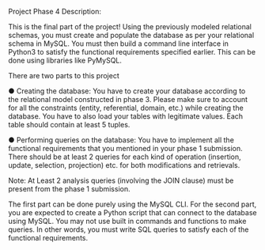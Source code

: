 Project Phase 4 Description:

This is the final part of the project! Using the previously modeled relational schemas, you must
create and populate the database as per your relational schema in MySQL. You must then build
a command line interface in Python3 to satisfy the functional requirements specified earlier.
This can be done using libraries like PyMySQL.

There are two parts to this project

● Creating the database: You have to create your database according to the relational
model constructed in phase 3. Please make sure to account for all the constraints
(entity, referential, domain, etc.) while creating the database. You have to also load your
tables with legitimate values. Each table should contain at least 5 tuples.

● Performing queries on the database: You have to implement all the functional
requirements that you mentioned in your phase 1 submission.
There should be at least 2 queries for each kind of operation (insertion, update, selection,
projection) etc. for both modifications and retrievals.

Note: At Least 2 analysis queries (involving the JOIN clause) must be present from the
phase 1 submission.

The first part can be done purely using the MySQL CLI. For the second part, you are expected to
create a Python script that can connect to the database using MySQL. You may not use built in
commands and functions to make queries. In other words, you must write SQL queries to satisfy
each of the functional requirements.
